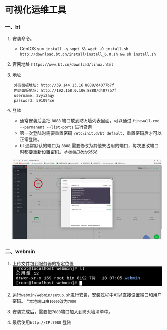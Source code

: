 # 可视化运维工具

### 一、bt
1. 安装命令。
    - CentOS
         `yum install -y wget && wget -O install.sh http://download.bt.cn/install/install_6.0.sh && sh install.sh`
        
2. 官网地址 `https://www.bt.cn/download/linux.html`

3. 地址
```
    外网面板地址: http://39.144.13.16:8888/d4077b7f
    内网面板地址: http://192.168.0.106:8888/d4077b7f
    username: 2vyi2aqy
    password: 591094ce
```

4. 登陆
   - 通常安装后会把 `8888` 端口放到防火墙列表里面，可以通过 `firewall-cmd --permanent --list-ports` 进行查询
   - 第一次登陆时需要重置密码 `/etc/init.d/bt default`，重置密码后才可以正常登陆。
   - bt 通常默认的端口为 `8888`,需要修改为其他未占用的端口，每次更改端口时都要重新设置密码。*<font size=2>本地端口改为6568</font>*

   ![avatar](/Linux/可视化/bt面板.png)


### 二、webmin 
1. 上传文件包到服务器的指定位置
![avatar](/Linux/可视化/webmin.png)

2. 运行`webmin/webmin/setup.sh`进行安装，安装过程中可以直接设置端口和用户密码。 *<font size=2>本地端口由`10000`改为`7080`</font>

3. 安装完成后，需要把`7080`端口加入到防火墙清单中。

4. 最后使用`http://IP:7080` 登陆